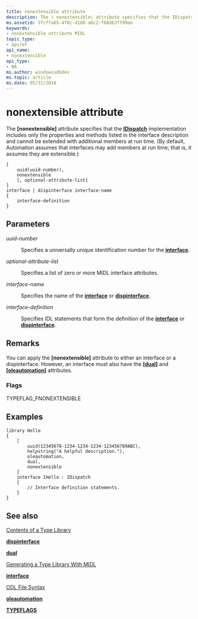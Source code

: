 ```yaml
---
title: nonextensible attribute
description: The \ nonextensible\ attribute specifies that the IDispatch implementation includes only the properties and methods listed in the interface description and cannot be extended with additional members at run time.
ms.assetid: 5fcffa65-4f0c-4180-a6c2-f68d63ff99ae
keywords:
- nonextensible attribute MIDL
topic_type:
- apiref
api_name:
- nonextensible
api_type:
- NA
ms.author: windowssdkdev
ms.topic: article
ms.date: 05/31/2018
---
```


# nonextensible attribute

The **\[nonextensible\]** attribute specifies that the [**IDispatch**](https://msdn.microsoft.com/en-us/library/ms221608(v=VS.71).aspx) implementation includes only the properties and methods listed in the interface description and cannot be extended with additional members at run time. (By default, Automation assumes that interfaces may add members at run time; that is, it assumes they are extensible.)

``` syntax
[
    uuid(uuid-number), 
    nonextensible 
    [, optional-attribute-list]
] 
interface | dispinterface interface-name 
{
    interface-definition
}
```

## Parameters

<dl> <dt>

*uuid-number* 
</dt> <dd>

Specifies a universally unique identification number for the [**interface**](interface.md).

</dd> <dt>

*optional-attribute-list* 
</dt> <dd>

Specifies a list of zero or more MIDL interface attributes.

</dd> <dt>

*interface-name* 
</dt> <dd>

Specifies the name of the [**interface**](interface.md) or [**dispinterface**](dispinterface.md).

</dd> <dt>

*interface-definition* 
</dt> <dd>

Specifies IDL statements that form the definition of the [**interface**](interface.md) or [**dispinterface**](dispinterface.md).

</dd> </dl>

## Remarks

You can apply the **\[nonextensible\]** attribute to either an interface or a dispinterface. However, an interface must also have the **\[**[**dual**](dual.md)**\]** and **\[**[**oleautomation**](oleautomation.md)**\]** attributes.

### Flags

TYPEFLAG\_FNONEXTENSIBLE

## Examples

``` syntax
library Hello
{
    [
        uuid(12345678-1234-1234-1234-123456789ABC), 
        helpstring("A helpful description."),
        oleautomation, 
        dual, 
        nonextensible
    ] 
    interface IHello : IDispatch
    {
        // Interface definition statements.
    }
}
```

## See also

<dl> <dt>

[Contents of a Type Library](https://msdn.microsoft.com/en-us/library/ms221355(v=VS.71).aspx)
</dt> <dt>

[**dispinterface**](dispinterface.md)
</dt> <dt>

[**dual**](dual.md)
</dt> <dt>

[Generating a Type Library With MIDL](generating-a-type-library-with-midl-2.md)
</dt> <dt>

[**interface**](interface.md)
</dt> <dt>

[ODL File Syntax](https://msdn.microsoft.com/en-us/library/ms221683(v=VS.71).aspx)
</dt> <dt>

[**oleautomation**](oleautomation.md)
</dt> <dt>

[**TYPEFLAGS**](https://msdn.microsoft.com/en-us/library/ms221509(v=VS.71).aspx)
</dt> </dl>

 

 




